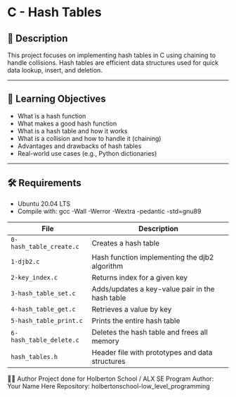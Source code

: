 # C - Hash Tables

## 📌 Description

This project focuses on implementing hash tables in C using chaining to handle collisions. Hash tables are efficient data structures used for quick data lookup, insert, and deletion.

---

## 🧠 Learning Objectives

- What is a hash function
- What makes a good hash function
- What is a hash table and how it works
- What is a collision and how to handle it (chaining)
- Advantages and drawbacks of hash tables
- Real-world use cases (e.g., Python dictionaries)

---

## 🛠️ Requirements

- Ubuntu 20.04 LTS
- Compile with: gcc -Wall -Werror -Wextra -pedantic -std=gnu89

| File                    | Description                                     |
| ----------------------- | ----------------------------------------------- |
| `0-hash_table_create.c` | Creates a hash table                            |
| `1-djb2.c`              | Hash function implementing the djb2 algorithm   |
| `2-key_index.c`         | Returns index for a given key                   |
| `3-hash_table_set.c`    | Adds/updates a key-value pair in the hash table |
| `4-hash_table_get.c`    | Retrieves a value by key                        |
| `5-hash_table_print.c`  | Prints the entire hash table                    |
| `6-hash_table_delete.c` | Deletes the hash table and frees all memory     |
| `hash_tables.h`         | Header file with prototypes and data structures |

👨‍💻 Author
Project done for Holberton School / ALX SE Program
Author: Your Name Here
Repository: holbertonschool-low_level_programming
